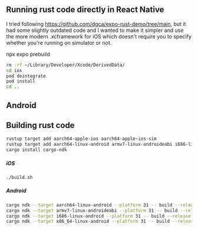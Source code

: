 ## Running rust code directly in React Native

I tried following https://github.com/dgca/expo-rust-demo/tree/main, but it had some slightly outdated code and I wanted to make it simpler and use the more modern .xcframework for iOS which doesn't require you to specify whether you're running on simulator or not.

npx expo prebuild

```bash
rm -rf ~/Library/Developer/Xcode/DerivedData/
cd ios
pod deintegrate
pod install
cd ..
```

## Android

## Building rust code

```bash
rustup target add aarch64-apple-ios aarch64-apple-ios-sim
rustup target add aarch64-linux-android armv7-linux-androideabi i686-linux-android x86_64-linux-android
cargo install cargo-ndk
```

##### iOS

```bash
./build.sh
```

##### Android

```bash
cargo ndk --target aarch64-linux-android --platform 31 -- build --release
cargo ndk --target armv7-linux-androideabi --platform 31 -- build --release
cargo ndk --target i686-linux-android --platform 31 -- build --release
cargo ndk --target x86_64-linux-android --platform 31 -- build --release
```
